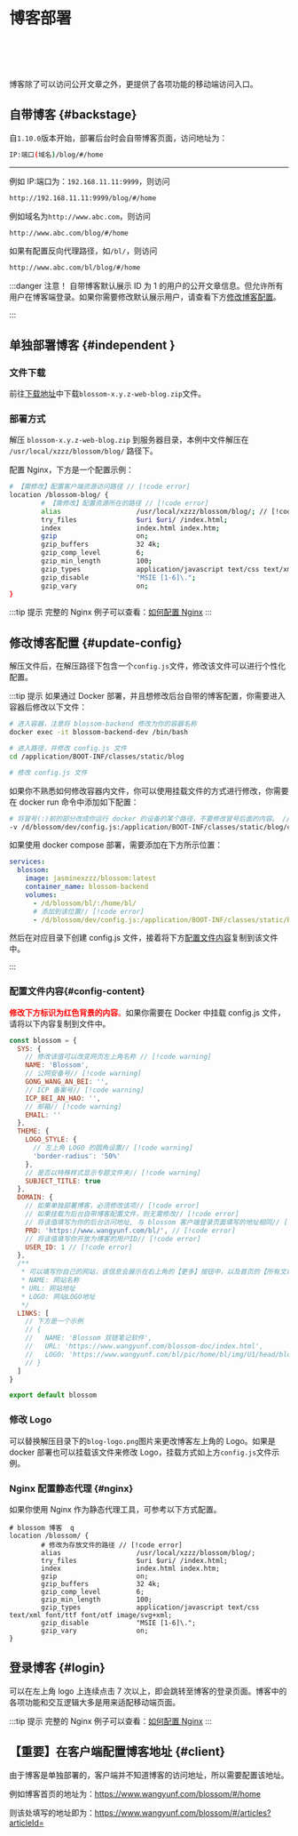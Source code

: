 <script setup lang="ts">
import { onMounted } from 'vue'
import { info } from '../../scripts/stat-api'

onMounted(() => {
  info()
})
</script>

# 博客部署

<br/>
<bl-img src="../../imgs/blog/home.png"/>

<div style="display:flex;flex-direction: row;justify-content: flex-start;overflow-x:scroll;padding:  10px;margin-top:20px;">
<div style="min-width:33%;margin-right:10px;"><bl-img src="../../imgs/blog/home_m.png" width="230px" /></div>
<div style="min-width:33%;margin-right:10px;"><bl-img src="../../imgs/blog/article_m.png" width="230px" /></div>
<div style="min-width:33%;margin-right:10px;"><bl-img src="../../imgs/plan/plan_m.png" width="230px" /></div>
<div style="min-width:33%;margin-right:10px;"><bl-img src="../../imgs/todo/todo_m.png" width="230px" /></div>
<div style="min-width:33%;margin-right:10px;"><bl-img src="../../imgs/note/note_m.png" width="230px" /></div>
</div>

博客除了可以访问公开文章之外，更提供了各项功能的移动端访问入口。

## 自带博客 {#backstage}

自`1.10.0`版本开始，部署后台时会自带博客页面，访问地址为：

```bash
IP:端口(域名)/blog/#/home
```

---

例如 IP:端口为：`192.168.11.11:9999`，则访问

```bash
http://192.168.11.11:9999/blog/#/home
```

例如域名为`http://www.abc.com`，则访问

```bash
http://www.abc.com/blog/#/home
```

如果有配置反向代理路径，如`/bl/`，则访问

```bash
http://www.abc.com/bl/blog/#/home
```

:::danger 注意！
自带博客默认展示 ID 为 1 的用户的公开文章信息。但允许所有用户在博客端登录。如果你需要修改默认展示用户，请查看下方[修改博客配置](./blog#update-config)。

<!-- 由于使用场景众多，Blossom 无法全部覆盖测试，所以如果你在使用自带博客时遇到问题，可以选择单独部署。 -->

:::

## 单独部署博客 {#independent }

### 文件下载

前往[下载地址](../about/download)中下载`blossom-x.y.z-web-blog.zip`文件。

### 部署方式

解压 `blossom-x.y.z-web-blog.zip` 到服务器目录，本例中文件解压在 `/usr/local/xzzz/blossom/blog/` 路径下。

配置 Nginx，下方是一个配置示例：

```bash
# 【需修改】配置客户端资源访问路径 // [!code error]
location /blossom-blog/ {
        # 【需修改】配置资源所在的路径 // [!code error]
        alias                   /usr/local/xzzz/blossom/blog/; // [!code error]
        try_files               $uri $uri/ /index.html;
        index                   index.html index.htm;
        gzip                    on;
        gzip_buffers            32 4k;
        gzip_comp_level         6;
        gzip_min_length         100;
        gzip_types              application/javascript text/css text/xml font/ttf font/otf image/svg+xml;
        gzip_disable            "MSIE [1-6]\.";
        gzip_vary               on;
}

```

:::tip 提示
完整的 Nginx 例子可以查看：[如何配置 Nginx](./faq#how-config-nginx)
:::

## 修改博客配置 {#update-config}

解压文件后，在解压路径下包含一个`config.js`文件，修改该文件可以进行个性化配置。

:::tip 提示
如果通过 Docker 部署，并且想修改后台自带的博客配置，你需要进入容器后修改以下文件：

```bash
# 进入容器，注意将 blossom-backend 修改为你的容器名称
docker exec -it blossom-backend-dev /bin/bash

# 进入路径，并修改 config.js 文件
cd /application/BOOT-INF/classes/static/blog

# 修改 config.js 文件
```

如果你不熟悉如何修改容器内文件，你可以使用挂载文件的方式进行修改，你需要在 docker run 命令中添加如下配置：

```bash
# 将冒号(:)前的部分改成你运行 docker 的设备的某个路径，不要修改冒号后面的内容。 // [!code error]
-v /d/blossom/dev/config.js:/application/BOOT-INF/classes/static/blog/config.js
```

如果使用 docker compose 部署，需要添加在下方所示位置：

```yaml
services:
  blossom:
    image: jasminexzzz/blossom:latest
    container_name: blossom-backend
    volumes:
      - /d/blossom/bl/:/home/bl/
      # 添加到该位置// [!code error]
      - /d/blossom/dev/config.js:/application/BOOT-INF/classes/static/blog/config.js
```

然后在对应目录下创建 config.js 文件，接着将下方[配置文件内容](./blog#config-centent)复制到该文件中。

:::

### 配置文件内容{#config-content}

<!--
// [!code warning]
// [!code error]
 -->

<span style="color:red">**修改下方标识为红色背景的内容**。</span>如果你需要在 Docker 中挂载 config.js 文件，请将以下内容复制到文件中。

```javascript
const blossom = {
  SYS: {
    // 修改该值可以改变网页左上角名称 // [!code warning]
    NAME: 'Blossom',
    // 公网安备号// [!code warning]
    GONG_WANG_AN_BEI: '',
    // ICP 备案号// [!code warning]
    ICP_BEI_AN_HAO: '',
    // 邮箱// [!code warning]
    EMAIL: ''
  },
  THEME: {
    LOGO_STYLE: {
      // 左上角 LOGO 的圆角设置// [!code warning]
      'border-radius': '50%'
    },
    // 是否以特殊样式显示专题文件夹// [!code warning]
    SUBJECT_TITLE: true
  },
  DOMAIN: {
    // 如果单独部署博客，必须修改该项// [!code error]
    // 如果挂载为后台自带博客配置文件，则无需修改// [!code error]
    // 将该值填写为你的后台访问地址, 与 blossom 客户端登录页面填写的地址相同// [!code error]
    PRD: 'https://www.wangyunf.com/bl/', // [!code error]
    // 将该值填写你开放为博客的用户ID// [!code error]
    USER_ID: 1 // [!code error]
  },
  /**
   * 可以填写你自己的网站，该信息会展示在右上角的【更多】按钮中，以及首页的【所有文章】下
   * NAME: 网站名称
   * URL: 网站地址
   * LOGO: 网站LOGO地址
   */
  LINKS: [
    // 下方是一个示例
    // {
    //   NAME: 'Blossom 双链笔记软件',
    //   URL: 'https://www.wangyunf.com/blossom-doc/index.html',
    //   LOGO: 'https://www.wangyunf.com/bl/pic/home/bl/img/U1/head/blossom_logo.png'
    // }
  ]
}

export default blossom
```

### 修改 Logo

可以替换解压目录下的`blog-logo.png`图片来更改博客左上角的 Logo。如果是 docker 部署也可以挂载该文件来修改 Logo，挂载方式如上方`config.js`文件示例。

### Nginx 配置静态代理 {#nginx}

如果你使用 Nginx 作为静态代理工具，可参考以下方式配置。

```shell
# blossom 博客  q
location /blossom/ {
        # 修改为存放文件的路径 // [!code error]
        alias                   /usr/local/xzzz/blossom/blog/;
        try_files               $uri $uri/ /index.html;
        index                   index.html index.htm;
        gzip                    on;
        gzip_buffers            32 4k;
        gzip_comp_level         6;
        gzip_min_length         100;
        gzip_types              application/javascript text/css text/xml font/ttf font/otf image/svg+xml;
        gzip_disable            "MSIE [1-6]\.";
        gzip_vary               on;
}

```

## 登录博客 {#login}

可以在左上角 logo 上连续点击 7 次以上，即会跳转至博客的登录页面。博客中的各项功能和交互逻辑大多是用来适配移动端页面。

:::tip 提示
完整的 Nginx 例子可以查看：[如何配置 Nginx](./faq#how-config-nginx)
:::

## 【重要】在客户端配置博客地址 {#client}

由于博客是单独部署的，客户端并不知道博客的访问地址，所以需要配置该地址。

<bl-img src="../../imgs/setting/blog_url.png" width="700px"/>

例如博客首页的地址为：https://www.wangyunf.com/blossom/#/home

则该处填写的地址即为：https://www.wangyunf.com/blossom/#/articles?articleId=
